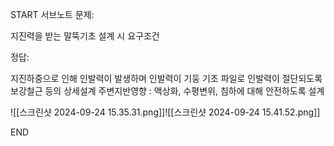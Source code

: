 START
서브노트
문제:

지진력을 받는 말뚝기초 설계 시 요구조건 

정답:

지진하중으로 인해 인발력이 발생하며 인발력이 기둥 기초 파일로 인발력이 절단되도록 보강철근 등의 상세설계
주변지반영향 : 액상화, 수평변위, 침하에 대해 안전하도록 설계

![[스크린샷 2024-09-24 15.35.31.png]]![[스크린샷 2024-09-24 15.41.52.png]]
<!--ID: 1727688301276-->
END